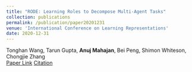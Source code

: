 ```yaml
---
title: "RODE: Learning Roles to Decompose Multi-Agent Tasks"
collection: publications
permalink: /publication/paper20201231
venue: 'International Conference on Learning Representations'
date: 2020-12-31
---
```

Tonghan Wang, Tarun Gupta, **Anuj Mahajan**, Bei Peng, Shimon Whiteson, Chongjie Zhang\
[Paper Link](http://anuj-mahajan.github.io/files/rode.pdf)    [Citation](/bibtex/paper7.html)

